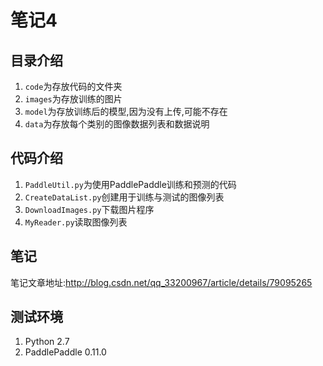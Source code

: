 # 笔记4
## 目录介绍
1. `code`为存放代码的文件夹
2. `images`为存放训练的图片
3. `model`为存放训练后的模型,因为没有上传,可能不存在
4. `data`为存放每个类别的图像数据列表和数据说明

## 代码介绍
1. `PaddleUtil.py`为使用PaddlePaddle训练和预测的代码
2. `CreateDataList.py`创建用于训练与测试的图像列表
3. `DownloadImages.py`下载图片程序
4. `MyReader.py`读取图像列表

## 笔记
笔记文章地址:http://blog.csdn.net/qq_33200967/article/details/79095265


## 测试环境
1. Python 2.7
2. PaddlePaddle 0.11.0
